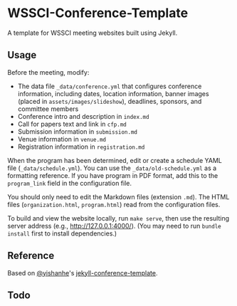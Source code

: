 # WSSCI-Conference-Template

A template for WSSCI meeting websites built using Jekyll.

## Usage

Before the meeting, modify:

- The data file `_data/conference.yml` that configures conference information, including dates, location information, banner images (placed in `assets/images/slideshow`), deadlines, sponsors, and committee members
- Conference intro and description in `index.md`
- Call for papers text and link in `cfp.md`
- Submission information in `submission.md`
- Venue information in `venue.md`
- Registration information in `registration.md`

When the program has been determined, edit or create a schedule YAML file (`_data/schedule.yml`).
You can use the `_data/old-schedule.yml` as a formatting reference. If you have program in PDF format,
add this to the `program_link` field in the configuration file.

You should only need to edit the Markdown files (extension `.md`).
The HTML files (`organization.html`, `program.html`) read from the configuration files.

To build and view the website locally, run `make serve`, then use the resulting server address (e.g., http://127.0.0.1:4000/). (You may need to run `bundle install` first to install dependencies.)

## Reference

Based on [@yishanhe](https://github.com/yishanhe)'s [jekyll-conference-template](https://github.com/yishanhe/jekyll-conference-template).

## Todo
